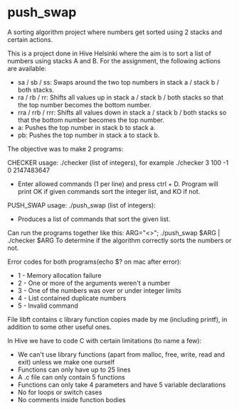 # push_swap
A sorting algorithm project where numbers get sorted using 2 stacks and certain actions.

This is a project done in Hive Helsinki where the aim is to sort a list of numbers using stacks A and B.
For the assignment, the following actions are available:

- sa / sb / ss:    Swaps around the two top numbers in stack a / stack b / both stacks.
- ra / rb / rr:    Shifts all values up in stack a / stack b / both stacks so that the top number
                 becomes the bottom number.
- rra / rrb / rrr: Shifts all values down in stack a / stack b / both stacks so that the bottom
                 number becomes the top number.
- a:              Pushes the top number in stack b to stack a.
- pb:              Pushes the top number in stack a to stack b.

The objective was to make 2 programs:

CHECKER
usage: ./checker (list of integers), for example ./checker 3 100 -1 0 2147483647
- Enter allowed commands (1 per line) and press ctrl + D.
Program will print OK if given commands sort the integer list, and KO if not.

PUSH_SWAP
usage: ./push_swap (list of integers):
- Produces a list of commands that sort the given list.

Can run the programs together like this:
ARG="<<random values>>"; ./push_swap $ARG | ./checker $ARG
To determine if the algorithm correctly sorts the numbers or not.

Error codes for both programs(echo $? on mac after error):
- 1 - Memory allocation failure
- 2 - One or more of the arguments weren't a number
- 3 - One of the numbers was over or under integer limits
- 4 - List contained duplicate numbers
- 5 - Invalid command

File libft contains c library function copies made by me (including printf), in addition to some other useful ones.

In Hive we have to code C with certain limitations (to name a few):
- We can't use library functions (apart from malloc, free, write, read and exit)
unless we make one ourself
- Functions can only have up to 25 lines
- A .c file can only contain 5 functions
- Functions can only take 4 parameters and have 5 variable declarations
- No for loops or switch cases
- No comments inside function bodies
